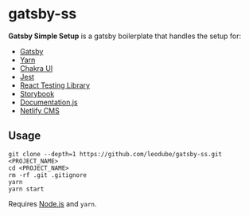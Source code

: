 # gatsby-ss

**Gatsby Simple Setup** is a gatsby boilerplate that handles the setup for:

- [Gatsby](https://www.gatsbyjs.com/docs/reference/gatsby-cli/)
- [Yarn](https://yarnpkg.com/)
- [Chakra UI](https://chakra-ui.com/guides/integrations/with-gatsby)
- [Jest](https://www.gatsbyjs.com/docs/how-to/testing/unit-testing/)
- [React Testing Library](https://www.gatsbyjs.com/docs/how-to/testing/testing-react-components/)
- [Storybook](https://www.gatsbyjs.com/docs/how-to/testing/visual-testing-with-storybook/)
- [Documentation.js](https://www.gatsbyjs.com/plugins/gatsby-transformer-jsdoc/)
- [Netlify CMS](https://www.netlifycms.org/docs/gatsby/)

## Usage

```
git clone --depth=1 https://github.com/leodube/gatsby-ss.git <PROJECT_NAME>
cd <PROJECT_NAME>
rm -rf .git .gitignore
yarn
yarn start
```

Requires [Node.js](https://nodejs.org/en/download/) and `yarn`.
